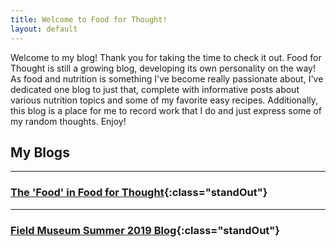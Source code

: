```yaml
---
title: Welcome to Food for Thought!
layout: default
---
```


Welcome to my blog! Thank you for taking the time to check it out. Food for Thought is still a growing blog, developing its own personality on the way! As food and nutrition is something I've become really passionate about, I've dedicated one blog to just that, complete with informative posts about various nutrition topics and some of my favorite easy recipes. Additionally, this blog is a place for me to record work that I do and just express some of my random thoughts. Enjoy!

## My Blogs

---

### [The 'Food' in Food for Thought](food_in_food_for_thought/index.html){:class="standOut"}

---

### [Field Museum Summer 2019 Blog](field_museum_blog/index.html){:class="standOut"}